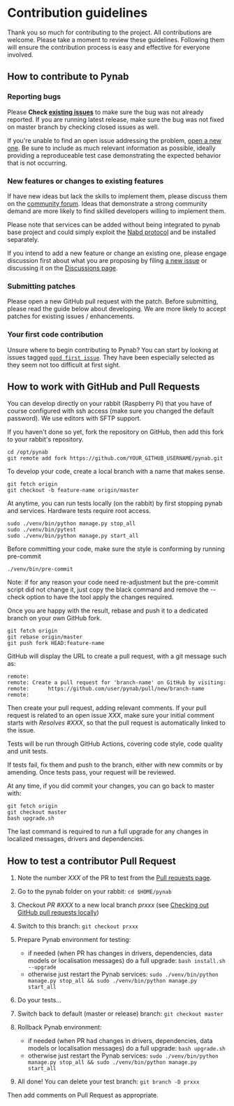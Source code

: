 # Contribution guidelines

Thank you so much for contributing to the project. All contributions are
welcome. Please take a moment to review these guidelines. Following them will
ensure the contribution process is easy and effective for everyone involved.

## How to contribute to Pynab

### Reporting bugs

Please **Check [existing issues](https://github.com/nabaztag2018/pynab/issues)** to make sure the
bug was not already reported. If you are running latest release, make sure the
bug was not fixed on master branch by checking closed issues as well.

If you're unable to find an open issue addressing the problem,
[open a new one](https://github.com/nabaztag2018/pynab/issues/new). Be sure to include as much
relevant information as possible, ideally providing a reproduceable test case
demonstrating the expected behavior that is not occurring.

### New features or changes to existing features

If have new ideas but lack the skills to implement them, please discuss them
on the [community forum](https://tagtagtag.fr/forum/). Ideas that demonstrate
a strong community demand are more likely to find skilled developers willing
to implement them.

Please note that services can be added without being integrated to pynab base
project and could simply exploit the [Nabd protocol](PROTOCOL.md) and be installed separately.

If you intend to add a new feature or change an existing one, please engage
discussion first about what you are proposing by filing
[a new issue](https://github.com/nabaztag2018/pynab/issues/new) or discussing it on the
[Discussions page](https://github.com/nabaztag2018/pynab/discussions).

### Submitting patches

Please open a new GitHub pull request with the patch. Before submitting, please
read the guide below about developing. We are more likely to accept
patches for existing issues / enhancements.

### Your first code contribution

Unsure where to begin contributing to Pynab? You can start by looking at issues
tagged [`good first issue`](https://github.com/nabaztag2018/pynab/issues?q=is%3Aissue+is%3Aopen+label%3A%22good+first+issue%22).
They have been especially selected as they seem not too difficult at first
sight.

## How to work with GitHub and Pull Requests

You can develop directly on your rabbit (Raspberry Pi) that you have of course
configured with ssh access (make sure you changed the default password). We
use editors with SFTP support.

If you haven't done so yet, fork the repository on GitHub, then add this fork
to your rabbit's repository.
```
cd /opt/pynab
git remote add fork https://github.com/YOUR_GITHUB_USERNAME/pynab.git
```

To develop your code, create a local branch with a name that makes sense.
```
git fetch origin
git checkout -b feature-name origin/master
```

At anytime, you can run tests locally (on the rabbit) by first stopping pynab
and services. Hardware tests require root access.
```
sudo ./venv/bin/python manage.py stop_all
sudo ./venv/bin/pytest
sudo ./venv/bin/python manage.py start_all
```

Before committing your code, make sure the style is conforming by running pre-commit
```
./venv/bin/pre-commit
```

Note: if for any reason your code need re-adjustment but the pre-commit script did not change it, just copy the black command and remove the --check option to have the tool apply the changes required.

Once you are happy with the result, rebase and push it to a dedicated branch on
your own GitHub fork.
```
git fetch origin
git rebase origin/master
git push fork HEAD:feature-name
```

GitHub will display the URL to create a pull request, with a git message such
as:
```
remote:
remote: Create a pull request for 'branch-name' on GitHub by visiting:
remote:      https://github.com/user/pynab/pull/new/branch-name
remote:
```
Then create your pull request, adding relevant comments.
If your pull request is related to an open issue *XXX*, make sure your initial comment
starts with *Resolves #XXX*, so that the pull request is automatically linked to the issue.

Tests will be run through GitHub Actions, covering code style, code quality
and unit tests.

If tests fail, fix them and push to the branch, either with new commits or
by amending. Once tests pass, your request will be reviewed.

At any time, if you did commit your changes, you can go back to master with:
```
git fetch origin
git checkout master
bash upgrade.sh
```

The last command is required to run a full upgrade for any changes in localized
messages, drivers and dependencies.

## How to test a contributor Pull Request

1. Note the number *XXX* of the PR to test from the [Pull requests page](https://github.com/nabaztag2018/pynab/pulls).

2. Go to the pynab folder on your rabbit: `cd $HOME/pynab`

3. Checkout *PR #XXX* to a new local branch *prxxx* (see [Checking out GitHub pull requests locally](https://docs.github.com/en/github/collaborating-with-pull-requests/reviewing-changes-in-pull-requests/checking-out-pull-requests-locally))

4. Switch to this branch: `git checkout prxxx`

5. Prepare Pynab environment for testing:
    - if needed (when PR has changes in drivers, dependencies, data models or localisation messages) do a full upgrade: `bash install.sh --upgrade`
    - otherwise just restart the Pynab services: `sudo ./venv/bin/python manage.py stop_all && sudo ./venv/bin/python manage.py start_all`

6. Do your tests...

7. Switch back to default (master or release) branch: `git checkout master`

8. Rollback Pynab environment:
     - if needed (when PR had changes in drivers, dependencies, data models or localisation messages) do a full upgrade: `bash upgrade.sh`
     - otherwise just restart the Pynab services: `sudo ./venv/bin/python manage.py stop_all && sudo ./venv/bin/python manage.py start_all`

9. All done! You can delete your test branch: `git branch -D prxxx`

Then add comments on Pull Request as appropriate.
